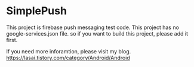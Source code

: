 # SimplePush
 
 This project is firebase push messaging test code.
 This project has no google-services.json file. so if you want to build this project, please add it first.
 
 If you need more inforamtion, please visit my blog.
 https://lasai.tistory.com/category/Android/Android
